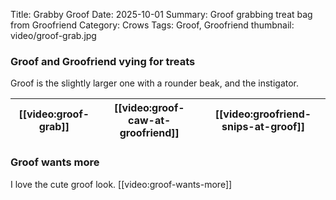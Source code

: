 Title: Grabby Groof
Date: 2025-10-01
Summary: Groof grabbing treat bag from Groofriend
Category: Crows
Tags: Groof, Groofriend
thumbnail: video/groof-grab.jpg

### Groof and Groofriend vying for treats

Groof is the slightly larger one with a rounder beak, and the instigator.

|[[video:groof-grab]]|[[video:groof-caw-at-groofriend]]|[[video:groofriend-snips-at-groof]]|
|-|-|-|

### Groof wants more

I love the cute groof look.
[[video:groof-wants-more]]
